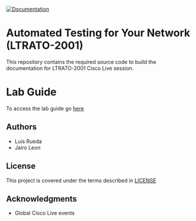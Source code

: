 [![Documentation](https://github.com/CiscoLives/LTRATO-2001/actions/workflows/documentation_main.yml/badge.svg)](https://github.com/CiscoLives/LTRATO-2001/actions/workflows/documentation_main.yml)

# Automated Testing for Your Network (LTRATO-2001)

This repository contains the required source code to build the documentation for LTRATO-2001 Cisco Live session.

# Lab Guide

To access the lab guide go [here](https://ciscolives.github.io/LTRATO-2001/)

## Authors

- Luis Rueda
- Jairo Leon

## License

This project is covered under the terms described in [LICENSE](./LICENSE)

## Acknowledgments

- Global Cisco Live events

